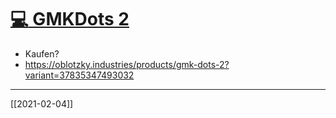 # [:computer: GMKDots 2](#DONE:0.15625)
- Kaufen? 
- https://oblotzky.industries/products/gmk-dots-2?variant=37835347493032 
---
[[2021-02-04]]
<!-- due:2021-02-11 -->
<!-- created:2021-02-04T18:55:29.921Z completed:2021-02-13T09:08:46.158Z -->